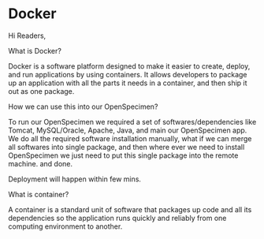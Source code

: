 # Docker

Hi Readers,

What is Docker?

Docker is a software platform designed to make it easier to create, deploy, and run applications by using containers. 
It allows developers to package up an application with all the parts it needs in a container, and then ship it out as one package.



How we can use this into our OpenSpecimen?

To run our OpenSpecimen we required a set of softwares/dependencies like Tomcat, MySQL/Oracle, Apache, Java, and main our OpenSpecimen app.
We do all the required software installation manually, what if we can merge all softwares into single package, and then where ever we need to install OpenSpecimen
we just need to put this single package into the remote machine. and done.

Deployment will happen within few mins.

What is container?

A container is a standard unit of software that packages up code and all its dependencies so the application runs quickly and reliably from one computing environment to another. 
